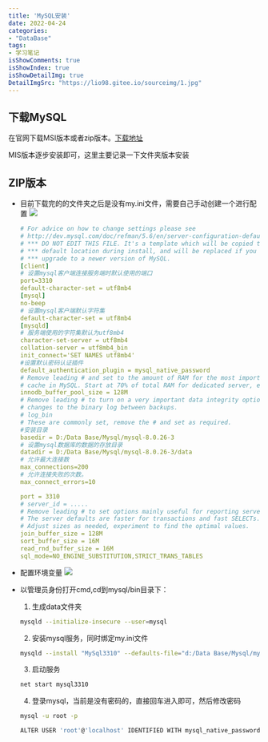 ```yaml
---
title: 'MySQL安装'
date: 2022-04-24
categories:
- "DataBase"
tags:
- 学习笔记
isShowComments: true
isShowIndex: true
isShowDetailImg: true
DetailImgSrc: "https://lio98.gitee.io/sourceimg/1.jpg"
---
```


## 下载MySQL

在官网下载MSI版本或者zip版本。[下载地址](https://dev.mysql.com/downloads/mysql/)

MIS版本逐步安装即可，这里主要记录一下文件夹版本安装

## ZIP版本

- 目前下载完的的文件夹之后是没有my.ini文件，需要自己手动创建一个进行配置
![](https://image.xjq.icu/2022/4/24/1650808260073_MysqlFile.jpg)

    ```yaml
    # For advice on how to change settings please see
    # http://dev.mysql.com/doc/refman/5.6/en/server-configuration-defaults.html
    # *** DO NOT EDIT THIS FILE. It's a template which will be copied to the
    # *** default location during install, and will be replaced if you
    # *** upgrade to a newer version of MySQL.
    [client]
    # 设置mysql客户端连接服务端时默认使用的端口
    port=3310
    default-character-set = utf8mb4
    [mysql]
    no-beep
    # 设置mysql客户端默认字符集
    default-character-set = utf8mb4
    [mysqld]
    # 服务端使用的字符集默认为utf8mb4
    character-set-server = utf8mb4
    collation-server = utf8mb4_bin
    init_connect='SET NAMES utf8mb4'
    #设置默认密码认证插件
    default_authentication_plugin = mysql_native_password
    # Remove leading # and set to the amount of RAM for the most important data
    # cache in MySQL. Start at 70% of total RAM for dedicated server, else 10%.
    innodb_buffer_pool_size = 128M
    # Remove leading # to turn on a very important data integrity option: logging
    # changes to the binary log between backups.
    # log_bin
    # These are commonly set, remove the # and set as required.
    #安装目录
    basedir = D:/Data Base/Mysql/mysql-8.0.26-3
    # 设置mysql数据库的数据的存放目录
    datadir = D:/Data Base/Mysql/mysql-8.0.26-3/data
    # 允许最大连接数
    max_connections=200
    # 允许连接失败的次数。
    max_connect_errors=10

    port = 3310
    # server_id = .....
    # Remove leading # to set options mainly useful for reporting servers.
    # The server defaults are faster for transactions and fast SELECTs.
    # Adjust sizes as needed, experiment to find the optimal values.
    join_buffer_size = 128M
    sort_buffer_size = 16M
    read_rnd_buffer_size = 16M 
    sql_mode=NO_ENGINE_SUBSTITUTION,STRICT_TRANS_TABLES
    ```

- 配置环境变量
![](https://image.xjq.icu/2022/4/24/1650808268853_path.jpg)

- 以管理员身份打开cmd,cd到mysql/bin目录下：

    1. 生成data文件夹

    ```bash
    mysqld --initialize-insecure --user=mysql
    ```

    2. 安装mysql服务，同时绑定my.ini文件

    ```bash
    mysqld --install "MySql3310" --defaults-file="d:/Data Base/Mysql/mysql-8.0.26-3/my.ini"
    ```

    3. 启动服务

    ```bash
    net start mysql3310
    ```

    4. 登录mysql，当前是没有密码的，直接回车进入即可，然后修改密码

    ```bash
    mysql -u root -p

    ALTER USER 'root'@'localhost' IDENTIFIED WITH mysql_native_password BY '密码';
    ```


